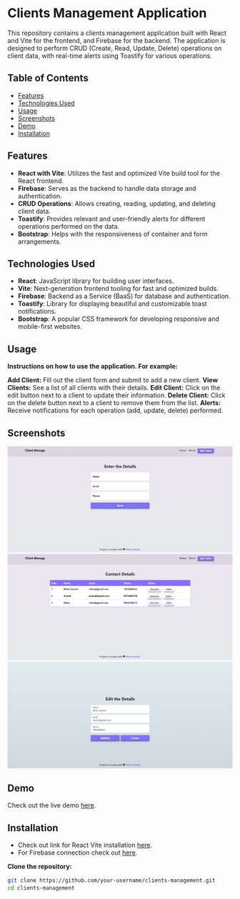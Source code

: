 # Clients Management Application

This repository contains a clients management application built with React and Vite for the frontend, and Firebase for the backend. The application is designed to perform CRUD (Create, Read, Update, Delete) operations on client data, with real-time alerts using Toastify for various operations.

## Table of Contents

- [Features](#features)
- [Technologies Used](#technologies-used)
- [Usage](#usage)
- [Screenshots](#screenshots)
- [Demo](#demo)
- [Installation](#installation)


## Features

- **React with Vite**: Utilizes the fast and optimized Vite build tool for the React frontend.
- **Firebase**: Serves as the backend to handle data storage and authentication.
- **CRUD Operations**: Allows creating, reading, updating, and deleting client data.
- **Toastify**: Provides relevant and user-friendly alerts for different operations performed on the data.
- **Bootstrap**: Helps with the responsiveness of container and form arrangements.


## Technologies Used

- **React**: JavaScript library for building user interfaces.
- **Vite**: Next-generation frontend tooling for fast and optimized builds.
- **Firebase**: Backend as a Service (BaaS) for database and authentication.
- **Toastify**: Library for displaying beautiful and customizable toast notifications.
- **Bootstrap**: A popular CSS framework for developing responsive and mobile-first websites.

## Usage
**Instructions on how to use the application. For example:**

**Add Client:** Fill out the client form and submit to add a new client.
**View Clients:** See a list of all clients with their details.
**Edit Client:** Click on the edit button next to a client to update their information.
**Delete Client:** Click on the delete button next to a client to remove them from the list.
**Alerts:** Receive notifications for each operation (add, update, delete) performed.



## Screenshots

![Add Client](./public/screenshots/add-client.png)
![View Clients](./public/screenshots/view-clients.png)
![Update Clients](./public/screenshots/update-client.png)

## Demo

Check out the live demo [here](https://react-contact-ecc54.web.app/).

## Installation

- Check out link for React Vite installation [here](https://vitejs.dev/guide/).
- For Firebase connection check out [here](https://firebase.google.com/docs/web/setup).

 **Clone the repository:**

   ```bash
   git clone https://github.com/your-username/clients-management.git
   cd clients-management
